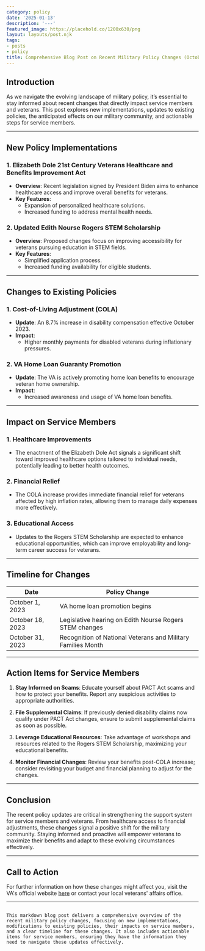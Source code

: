 ```yaml
---
category: policy
date: '2025-01-13'
description: '---'
featured_image: https://placehold.co/1200x630/png
layout: layouts/post.njk
tags:
- posts
- policy
title: Comprehensive Blog Post on Recent Military Policy Changes (October 2023)
---
```


## Introduction
As we navigate the evolving landscape of military policy, it’s essential to stay informed about recent changes that directly impact service members and veterans. This post explores new implementations, updates to existing policies, the anticipated effects on our military community, and actionable steps for service members.

---

## New Policy Implementations

### 1. **Elizabeth Dole 21st Century Veterans Healthcare and Benefits Improvement Act**
   - **Overview**: Recent legislation signed by President Biden aims to enhance healthcare access and improve overall benefits for veterans.
   - **Key Features**:
     - Expansion of personalized healthcare solutions.
     - Increased funding to address mental health needs.

### 2. **Updated Edith Nourse Rogers STEM Scholarship**
   - **Overview**: Proposed changes focus on improving accessibility for veterans pursuing education in STEM fields.
   - **Key Features**:
     - Simplified application process.
     - Increased funding availability for eligible students.

---

## Changes to Existing Policies

### 1. **Cost-of-Living Adjustment (COLA)**
   - **Update**: An 8.7% increase in disability compensation effective October 2023.
   - **Impact**:
     - Higher monthly payments for disabled veterans during inflationary pressures.

### 2. **VA Home Loan Guaranty Promotion**
   - **Update**: The VA is actively promoting home loan benefits to encourage veteran home ownership.
   - **Impact**:
     - Increased awareness and usage of VA home loan benefits.

---

## Impact on Service Members

### 1. **Healthcare Improvements**
   - The enactment of the Elizabeth Dole Act signals a significant shift toward improved healthcare options tailored to individual needs, potentially leading to better health outcomes.

### 2. **Financial Relief**
   - The COLA increase provides immediate financial relief for veterans affected by high inflation rates, allowing them to manage daily expenses more effectively.

### 3. **Educational Access**
   - Updates to the Rogers STEM Scholarship are expected to enhance educational opportunities, which can improve employability and long-term career success for veterans.

---

## Timeline for Changes

| Date               | Policy Change                                            |
|--------------------|--------------------------------------------------------|
| October 1, 2023    | VA home loan promotion begins                          |
| October 18, 2023   | Legislative hearing on Edith Nourse Rogers STEM changes|
| October 31, 2023   | Recognition of National Veterans and Military Families Month |

---

## Action Items for Service Members

1. **Stay Informed on Scams**: Educate yourself about PACT Act scams and how to protect your benefits. Report any suspicious activities to appropriate authorities.
   
2. **File Supplemental Claims**: If previously denied disability claims now qualify under PACT Act changes, ensure to submit supplemental claims as soon as possible.

3. **Leverage Educational Resources**: Take advantage of workshops and resources related to the Rogers STEM Scholarship, maximizing your educational benefits.

4. **Monitor Financial Changes**: Review your benefits post-COLA increase; consider revisiting your budget and financial planning to adjust for the changes.

---

## Conclusion
The recent policy updates are critical in strengthening the support system for service members and veterans. From healthcare access to financial adjustments, these changes signal a positive shift for the military community. Staying informed and proactive will empower veterans to maximize their benefits and adapt to these evolving circumstances effectively.

---

## Call to Action
For further information on how these changes might affect you, visit the VA's official website [here](https://www.va.gov) or contact your local veterans' affairs office.

--- 
```

This markdown blog post delivers a comprehensive overview of the recent military policy changes, focusing on new implementations, modifications to existing policies, their impacts on service members, and a clear timeline for these changes. It also includes actionable items for service members, ensuring they have the information they need to navigate these updates effectively.